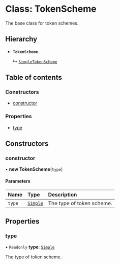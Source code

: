 # Class: TokenScheme

The base class for token schemes.

## Hierarchy

- **`TokenScheme`**

  ↳ [`SimpleTokenScheme`](SimpleTokenScheme.md)

## Table of contents

### Constructors

- [constructor](TokenScheme.md#constructor)

### Properties

- [type](TokenScheme.md#type)

## Constructors

### constructor

• **new TokenScheme**(`type`)

#### Parameters

| Name | Type | Description |
| :------ | :------ | :------ |
| `type` | [`Simple`](../enums/TokenSchemeType.md#simple) | The type of token scheme. |

## Properties

### type

• `Readonly` **type**: [`Simple`](../enums/TokenSchemeType.md#simple)

The type of token scheme.
